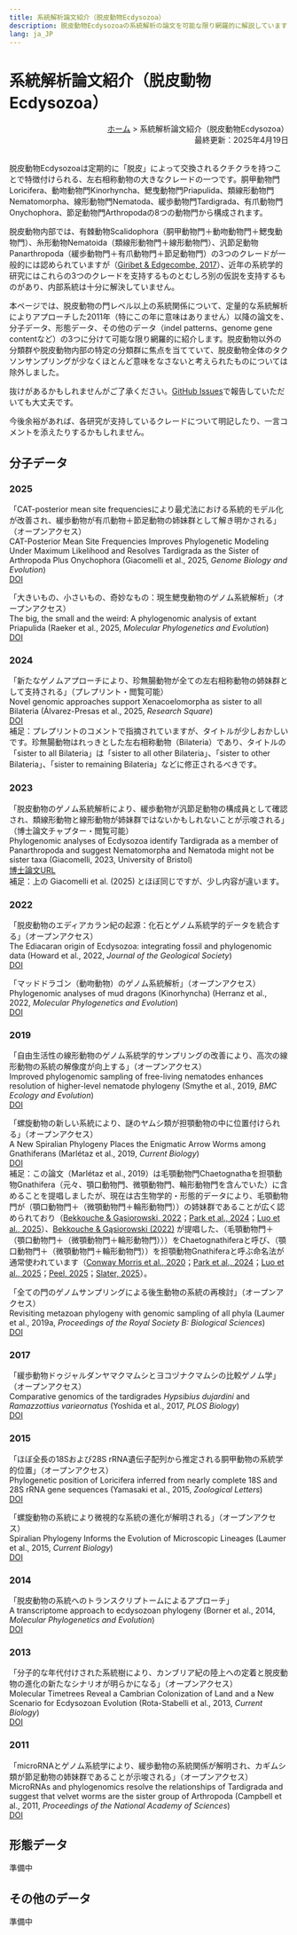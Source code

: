 ```yaml
---
title: 系統解析論文紹介（脱皮動物Ecdysozoa）
description: 脱皮動物Ecdysozoaの系統解析の論文を可能な限り網羅的に解説しています
lang: ja_JP
---
```

<h1 id="phyloanalyses_papers_ecdysozoa">系統解析論文紹介（脱皮動物Ecdysozoa）</h1>
<div style="text-align: right;">
  <span><a href="../">ホーム</a> &gt; 系統解析論文紹介（脱皮動物Ecdysozoa）</span>
</div>
<div style="text-align: right;">最終更新：2025年4月19日</div><br>

脱皮動物Ecdysozoaは定期的に「脱皮」によって交換されるクチクラを持つことで特徴付けられる、左右相称動物の大きなクレードの一つです。胴甲動物門Loricifera、動吻動物門Kinorhyncha、鰓曳動物門Priapulida、類線形動物門Nematomorpha、線形動物門Nematoda、緩歩動物門Tardigrada、有爪動物門Onychophora、節足動物門Arthropodaの8つの動物門から構成されます。

脱皮動物内部では、有棘動物Scalidophora（胴甲動物門＋動吻動物門＋鰓曳動物門）、糸形動物Nematoida（類線形動物門＋線形動物門）、汎節足動物Panarthropoda（緩歩動物門＋有爪動物門＋節足動物門）の3つのクレードが一般的には認められていますが（[Giribet & Edgecombe, 2017](https://doi.org/10.1093/icb/icx072)）、近年の系統学的研究にはこれらの3つのクレードを支持するものとむしろ別の仮説を支持するものがあり、内部系統は十分に解決していません。

本ページでは、脱皮動物の門レベル以上の系統関係について、定量的な系統解析によりアプローチした2011年（特にこの年に意味はありません）以降の論文を、分子データ、形態データ、その他のデータ（indel patterns、genome gene contentなど）の3つに分けて可能な限り網羅的に紹介します。脱皮動物以外の分類群や脱皮動物内部の特定の分類群に焦点を当てていて、脱皮動物全体のタクソンサンプリングが少なくほとんど意味をなさないと考えられたものについては除外しました。

抜けがあるかもしれませんがご了承ください。[GitHub Issues](https://github.com/MZ9862/metazoo-jp/issues)で報告していただいても大丈夫です。

今後余裕があれば、各研究が支持しているクレードについて明記したり、一言コメントを添えたりするかもしれません。

<h2 id="molecular_data">分子データ</h2>
<h3 id="molecular_data_2025">2025</h3>

「CAT-posterior mean site frequenciesにより最尤法における系統的モデル化が改善され、緩歩動物が有爪動物＋節足動物の姉妹群として解き明かされる」（オープンアクセス）  
CAT-Posterior Mean Site Frequencies Improves Phylogenetic Modeling Under Maximum Likelihood and Resolves Tardigrada as the Sister of Arthropoda Plus Onychophora (Giacomelli et al., 2025, *Genome Biology and Evolution*)  
[DOI](https://doi.org/10.1093/gbe/evae273)

「大きいもの、小さいもの、奇妙なもの：現生鰓曳動物のゲノム系統解析」（オープンアクセス）  
The big, the small and the weird: A phylogenomic analysis of extant Priapulida (Raeker et al., 2025, *Molecular Phylogenetics and Evolution*)  
[DOI](https://doi.org/10.1016/j.ympev.2025.108297)

<h3 id="molecular_data_2024">2024</h3>

「新たなゲノムアプローチにより、珍無腸動物が全ての左右相称動物の姉妹群として支持される」（プレプリント・閲覧可能）  
Novel genomic approaches support Xenacoelomorpha as sister to all Bilateria (Álvarez-Presas et al., 2025, *Research Square*)  
[DOI](https://doi.org/10.21203/rs.3.rs-5529390/v1)  
補足：プレプリントのコメントで指摘されていますが、タイトルが少しおかしいです。珍無腸動物はれっきとした左右相称動物（Bilateria）であり、タイトルの「sister to all Bilateria」は「sister to all other Bilateria」、「sister to other Bilateria」、「sister to remaining Bilateria」などに修正されるべきです。

<h3 id="molecular_data_2023">2023</h3>

「脱皮動物のゲノム系統解析により、緩歩動物が汎節足動物の構成員として確認され、類線形動物と線形動物が姉妹群ではないかもしれないことが示唆される」（博士論文チャプター・閲覧可能）  
Phylogenomic analyses of Ecdysozoa identify Tardigrada as a member of Panarthropoda and suggest Nematomorpha and Nematoda might not be sister taxa (Giacomelli, 2023, University of Bristol)  
[博士論文URL](https://research-information.bris.ac.uk/en/studentTheses/investigating-tricky-nodes-in-the-tree-of-life)  
補足：上の Giacomelli et al. (2025) とほぼ同じですが、少し内容が違います。

<h3 id="molecular_data_2022">2022</h3>

「脱皮動物のエディアカラン紀の起源：化石とゲノム系統学的データを統合する」（オープンアクセス）  
The Ediacaran origin of Ecdysozoa: integrating fossil and phylogenomic data (Howard et al., 2022, *Journal of the Geological Society*)  
[DOI](https://doi.org/10.1144/jgs2021-107)

「マッドドラゴン（動吻動物）のゲノム系統解析」（オープンアクセス）  
Phylogenomic analyses of mud dragons (Kinorhyncha) (Herranz et al., 2022, *Molecular Phylogenetics and Evolution*)  
[DOI](https://doi.org/10.1016/j.ympev.2021.107375)

<h3 id="molecular_data_2019">2019</h3>

「自由生活性の線形動物のゲノム系統学的サンプリングの改善により、高次の線形動物の系統の解像度が向上する」（オープンアクセス）  
Improved phylogenomic sampling of free-living nematodes enhances resolution of higher-level nematode phylogeny (Smythe et al., 2019, *BMC Ecology and Evolution*)  
[DOI](https://doi.org/10.1186/s12862-019-1444-x)

「螺旋動物の新しい系統により、謎のヤムシ類が担顎動物の中に位置付けられる」（オープンアクセス）  
A New Spiralian Phylogeny Places the Enigmatic Arrow Worms among Gnathiferans (Marlétaz et al., 2019, *Current Biology*)  
[DOI](https://doi.org/10.1016/j.cub.2018.11.042)  
補足：この論文（Marlétaz et al., 2019）は毛顎動物門Chaetognathaを担顎動物Gnathifera（元々、顎口動物門、微顎動物門、輪形動物門を含んでいた）に含めることを提唱しましたが、現在は古生物学的・形態的データにより、毛顎動物門が（顎口動物門＋（微顎動物門＋輪形動物門））の姉妹群であることが広く認められており（[Bekkouche & Gąsiorowski, 2022](https://doi.org/10.1080/14772019.2022.2109217)；[Park et al., 2024](https://doi.org/10.1126/sciadv.adi6678)；[Luo et al., 2025](https://doi.org/10.1038/s41586-025-08830-5)）、[Bekkouche & Gąsiorowski (2022)](https://doi.org/10.1080/14772019.2022.2109217) が提唱した、（毛顎動物門＋（顎口動物門＋（微顎動物門＋輪形動物門）））をChaetognathiferaと呼び、（顎口動物門＋（微顎動物門＋輪形動物門））を担顎動物Gnathiferaと呼ぶ命名法が通常使われています（[Conway Morris et al., 2020](https://doi.org/10.1017/jpa.2020.4)；[Park et al., 2024](https://doi.org/10.1126/sciadv.adi6678)；[Luo et al., 2025](https://doi.org/10.1038/s41586-025-08830-5)；[Peel, 2025](https://doi.org/10.1080/03115518.2025.2455702)；[Slater, 2025](https://doi.org/10.1098/rspb.2024.2386)）。

「全ての門のゲノムサンプリングによる後生動物の系統の再検討」（オープンアクセス）  
Revisiting metazoan phylogeny with genomic sampling of all phyla (Laumer et al., 2019a, *Proceedings of the Royal Society B: Biological Sciences*)  
[DOI](https://doi.org/10.1098/rspb.2019.0831)  

<h3 id="molecular_data_2017">2017</h3>

「緩歩動物ドゥジャルダンヤマクマムシとヨコヅナクマムシの比較ゲノム学」（オープンアクセス）  
Comparative genomics of the tardigrades *Hypsibius dujardini* and *Ramazzottius varieornatus* (Yoshida et al., 2017, *PLOS Biology*)  
[DOI](https://doi.org/10.1371/journal.pbio.2002266)

<h3 id="molecular_data_2015">2015</h3>

「ほぼ全長の18Sおよび28S rRNA遺伝子配列から推定される胴甲動物の系統学的位置」（オープンアクセス）  
Phylogenetic position of Loricifera inferred from nearly complete 18S and 28S rRNA gene sequences (Yamasaki et al., 2015, *Zoological Letters*)  
[DOI](https://doi.org/10.1186/s40851-015-0017-0)

「螺旋動物の系統により微視的な系統の進化が解明される」（オープンアクセス）  
Spiralian Phylogeny Informs the Evolution of Microscopic Lineages (Laumer et al., 2015, *Current Biology*)  
[DOI](https://doi.org/10.1016/j.cub.2017.11.026)

<h3 id="molecular_data_2014">2014</h3>

「脱皮動物の系統へのトランスクリプトームによるアプローチ」  
A transcriptome approach to ecdysozoan phylogeny (Borner et al., 2014, *Molecular Phylogenetics and Evolution*)  
[DOI](https://doi.org/10.1016/j.ympev.2014.08.001)

<h3 id="molecular_data_2013">2013</h3>

「分子的な年代付けされた系統樹により、カンブリア紀の陸上への定着と脱皮動物の進化の新たなシナリオが明らかになる」（オープンアクセス）  
Molecular Timetrees Reveal a Cambrian Colonization of Land and a New Scenario for Ecdysozoan Evolution (Rota-Stabelli et al., 2013, *Current Biology*)  
[DOI](https://doi.org/10.1016/j.cub.2013.01.026)

<h3 id="molecular_data_2011">2011</h3>

「microRNAとゲノム系統学により、緩歩動物の系統関係が解明され、カギムシ類が節足動物の姉妹群であることが示唆される」（オープンアクセス）  
MicroRNAs and phylogenomics resolve the relationships of Tardigrada and suggest that velvet worms are the sister group of Arthropoda (Campbell et al., 2011, *Proceedings of the National Academy of Sciences*)  
[DOI](https://doi.org/10.1073/pnas.1105499108)

<h2 id="morphological_data">形態データ</h2>

準備中

<h2 id="other_data">その他のデータ</h2>

準備中
